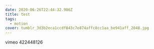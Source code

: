 ```yaml
---
date: 2020-06-26T22:44:32.906Z
title: test
tags:
  - motion
cover: tumblr_3d3b2eca1ccdf043c7e874affc8cc1aa_be941aff_2048.jpg
---
```

vimeo 422448126